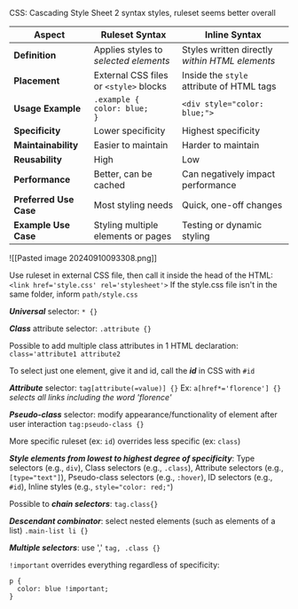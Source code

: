 CSS: Cascading Style Sheet
2 syntax styles, ruleset seems better overall

| Aspect                 | Ruleset Syntax                          | Inline Syntax                                  |
| ---------------------- | --------------------------------------- | ---------------------------------------------- |
| **Definition**         | Applies styles to *selected elements*   | Styles written directly *within HTML elements* |
| **Placement**          | External CSS files or `<style>` blocks  | Inside the `style` attribute of HTML tags      |
| **Usage Example**      | `.example {`<br>  `color: blue;`<br>`}` | `<div style="color: blue;">`                   |
| **Specificity**        | Lower specificity                       | Highest specificity                            |
| **Maintainability**    | Easier to maintain                      | Harder to maintain                             |
| **Reusability**        | High                                    | Low                                            |
| **Performance**        | Better, can be cached                   | Can negatively impact performance              |
| **Preferred Use Case** | Most styling needs                      | Quick, one-off changes                         |
| **Example Use Case**   | Styling multiple elements or pages      | Testing or dynamic styling                     |
![[Pasted image 20240910093308.png]]

Use ruleset in external CSS file, then call it inside the head of the HTML:
`<link href='style.css' rel='stylesheet'>`
If the style.css file isn't in the same folder, inform `path/style.css`

***Universal*** selector: `* {}`

***Class*** attribute selector: `.attribute {}`

Possible to add multiple class attributes in 1 HTML declaration: `class='attribute1 attribute2`

To select just one element, give it and id, call the ***id*** in CSS with `#id`

***Attribute*** selector: `tag[attribute(=value)] {}`
Ex: `a[href*='florence'] {}` *selects all links including the word 'florence'*

***Pseudo-class*** selector: modify appearance/functionality of element after user interaction
`tag:pseudo-class {}`

More specific ruleset (ex: `id`) overrides less specific (ex: `class`)

***Style elements from lowest to highest degree of specificity***: 
Type selectors (e.g., `div`), Class selectors (e.g., `.class`), Attribute selectors (e.g., `[type="text"]`), Pseudo-class selectors (e.g., `:hover`), ID selectors (e.g., `#id`), Inline styles (e.g., `style="color: red;"`)

Possible to ***chain selectors***: `tag.class{}`

***Descendant combinator***: select nested elements (such as elements of a list)
`.main-list li {}`

***Multiple selectors***: use ','
`tag,
.class {}`

`!important` overrides everything regardless of specificity:
```
p {  
  color: blue !important;  
}
```

